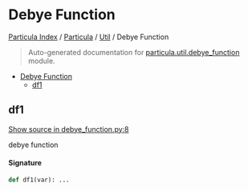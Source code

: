 # Debye Function

[Particula Index](../../README.md#particula-index) / [Particula](../index.md#particula) / [Util](./index.md#util) / Debye Function

> Auto-generated documentation for [particula.util.debye_function](../../../particula/util/debye_function.py) module.

- [Debye Function](#debye-function)
  - [df1](#df1)

## df1

[Show source in debye_function.py:8](../../../particula/util/debye_function.py#L8)

debye function

#### Signature

```python
def df1(var): ...
```